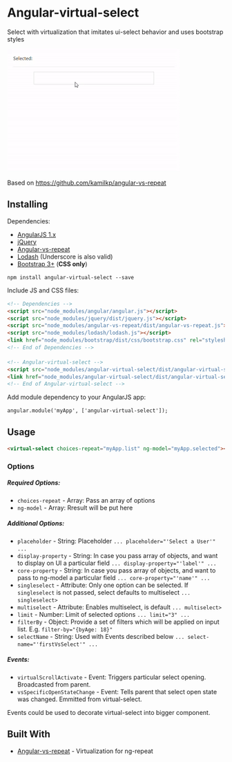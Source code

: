 # Angular-virtual-select

Select with virtualization that imitates ui-select behavior and uses bootstrap styles

![](https://github.com/pavelglebov/angular-virtual-select/blob/master/example.gif)

Based on https://github.com/kamilkp/angular-vs-repeat

<!-- ### Example

#ToDo -->

## Installing

Dependencies:

- [AngularJS 1.x](http://angularjs.org "Angular")
- [jQuery](http://jquery.com "jQuery")
- [Angular-vs-repeat](http://github.com/kamilkp/angular-vs-repeat "angular-vs-repeat")
- [Lodash](http://lodash.com "Lodash") (Underscore is also valid)
- [Bootstrap 3+](http://getbootstrap.com "Bootstrap") (**CSS only**)

```
npm install angular-virtual-select --save
```

Include JS and CSS files:
```html
<!-- Dependencies -->
<script src="node_modules/angular/angular.js"></script>
<script src="node_modules/jquery/dist/jquery.js"></script>
<script src="node_modules/angular-vs-repeat/dist/angular-vs-repeat.js"></script>
<script src="node_modules/lodash/lodash.js"></script>
<link href="node_modules/bootstrap/dist/css/bootstrap.css" rel="stylesheet">
<!-- End of Dependencies -->

<!-- Angular-virtual-select -->
<script src="node_modules/angular-virtual-select/dist/angular-virtual-select.min.js"></script>
<link href="node_modules/angular-virtual-select/dist/angular-virtual-select.min.css" rel="stylesheet">
<!-- End of Angular-virtual-select -->
```

Add module dependency to your AngularJS app:
```
angular.module('myApp', ['angular-virtual-select']);
```
## Usage

```html
<virtual-select choices-repeat="myApp.list" ng-model="myApp.selected"></virtual-select>
```

### Options

##### Required Options:

- `choices-repeat` - Array: Pass an array of options
- `ng-model` - Array: Rresult will be put here

##### Additional Options:

- `placeholder` - String: Placeholder `... placeholder="'Select a User'" ...`
- `display-property` - String: In case you pass array of objects, and want to display on UI a particular field `... display-property="'label'" ...`
- `core-property` - String: In case you pass array of objects, and want to pass to ng-model a particular field `... core-property="'name'" ...`
- `singleselect` - Attribute: Only one option can be selected. If `singleselect` is not passed, select defaults to multiselect `... singleselect>`
- `multiselect` - Attribute: Enables multiselect, is default `... multiselect>`
- `limit` - Number: Limit of selected options `... limit="3" ...`
- `filterBy` - Object: Provide a set of filters which will be applied on input list. E.g. `filter-by="{byAge: 18}"`
- `selectName` - String: Used with Events described below `... select-name="'firstVsSelect'" ...`

##### Events:

- `virtualScrollActivate` - Event: Triggers particular select opening. Broadcasted from parent.
- `vsSpecificOpenStateChange` - Event: Tells parent that select open state was changed. Emmitted from virtual-select.

Events could be used to decorate virtual-select into bigger component.

<!-- ### Break down into end to end tests -->

<!-- Explain what these tests test and why -->

<!-- ``` -->
<!-- Give an example -->
<!-- ``` -->

<!-- ### And coding style tests -->

<!-- Explain what these tests test and why -->

<!-- ``` -->
<!-- Give an example -->
<!-- ``` -->

<!-- ## Deployment -->

<!-- Add additional notes about how to deploy this on a live system -->

## Built With

* [Angular-vs-repeat](https://github.com/kamilkp/angular-vs-repeat) - Virtualization for ng-repeat

<!-- ## Contributing -->

<!-- Please read [CONTRIBUTING.md](https://gist.github.com/PurpleBooth/b24679402957c63ec426) for details on our code of conduct, and the process for submitting pull requests to us. -->

<!-- ## Versioning -->

<!-- We use [SemVer](http://semver.org/) for versioning. For the versions available, see the [tags on this repository](https://github.com/your/project/tags). -->
